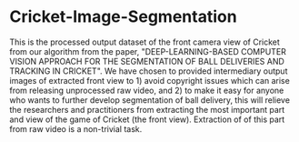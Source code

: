 # Cricket-Image-Segmentation
This is the processed output dataset of the front camera view of Cricket from our algorithm from the paper, "DEEP-LEARNING-BASED COMPUTER VISION APPROACH FOR THE SEGMENTATION OF BALL DELIVERIES AND TRACKING IN CRICKET". We have chosen to provided intermediary output images of extracted front view to 1) avoid copyright issues which can arise from releasing unprocessed raw video, and 2) to make it easy for anyone who wants to further develop segmentation of ball delivery, this will relieve the researchers and practitioners from extracting the most important part and view of the game of Cricket (the front view). Extraction of of this part from raw video is a non-trivial task.
